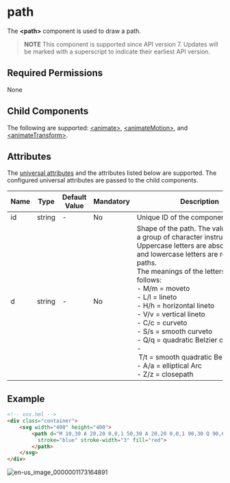 # path

The **\<path>** component is used to draw a path.

>  **NOTE**
> This component is supported since API version 7. Updates will be marked with a superscript to indicate their earliest API version.


## Required Permissions

None


## Child Components

The following are supported: [\<animate>](js-components-svg-animate.md), [\<animateMotion>](js-components-svg-animatemotion.md), and [\<animateTransform>](js-components-svg-animatetransform.md).


## Attributes

The [universal attributes](js-components-svg-common-attributes.md) and the attributes listed below are supported. The configured universal attributes are passed to the child components.

| Name| Type| Default Value| Mandatory| Description|
| -------- | -------- | -------- | -------- | -------- |
| id | string | - | No| Unique ID of the component.|
| d | string | - | No| Shape of the path. The value contains a group of character instructions. Uppercase letters are absolute paths, and lowercase letters are relative paths.<br>The meanings of the letters are as follows:<br>-&nbsp;M/m&nbsp;=&nbsp;moveto<br>-&nbsp;L/l&nbsp;=&nbsp;lineto<br>-&nbsp;H/h&nbsp;=&nbsp;horizontal&nbsp;lineto<br>-&nbsp;V/v&nbsp;=&nbsp;vertical&nbsp;lineto<br>-&nbsp;C/c&nbsp;=&nbsp;curveto<br>-&nbsp;S/s&nbsp;=&nbsp;smooth&nbsp;curveto<br>-&nbsp;Q/q&nbsp;=&nbsp;quadratic&nbsp;Belzier&nbsp;curve<br>-&nbsp;T/t&nbsp;=&nbsp;smooth&nbsp;quadratic&nbsp;Belzier&nbsp;curveto<br>-&nbsp;A/a&nbsp;=&nbsp;elliptical&nbsp;Arc<br>-&nbsp;Z/z&nbsp;=&nbsp;closepath |


## Example

```html
<!-- xxx.hml -->
<div class="container">
    <svg width="400" height="400">
        <path d="M 10,30 A 20,20 0,0,1 50,30 A 20,20 0,0,1 90,30 Q 90,60 50,90 Q 10,60 10,30 z"
          stroke="blue" stroke-width="3" fill="red">
        </path>
    </svg>
</div>
```


![en-us_image_0000001173164891](figures/en-us_image_0000001173164891.png)
